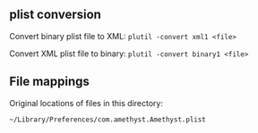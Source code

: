 ## plist conversion

Convert binary plist file to XML: `plutil -convert xml1 <file>`

Convert XML plist file to binary: `plutil -convert binary1 <file>`

## File mappings

Original locations of files in this directory:

`~/Library/Preferences/com.amethyst.Amethyst.plist`